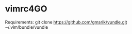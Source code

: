 vimrc4GO
========

Requirements:
git clone https://github.com/gmarik/vundle.git ~/.vim/bundle/vundle

